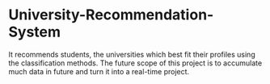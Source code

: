 # University-Recommendation-System
It recommends students, the universities which best fit their profiles using the classification methods. The future scope of this project is to accumulate much data in future and turn it into a real-time project.
